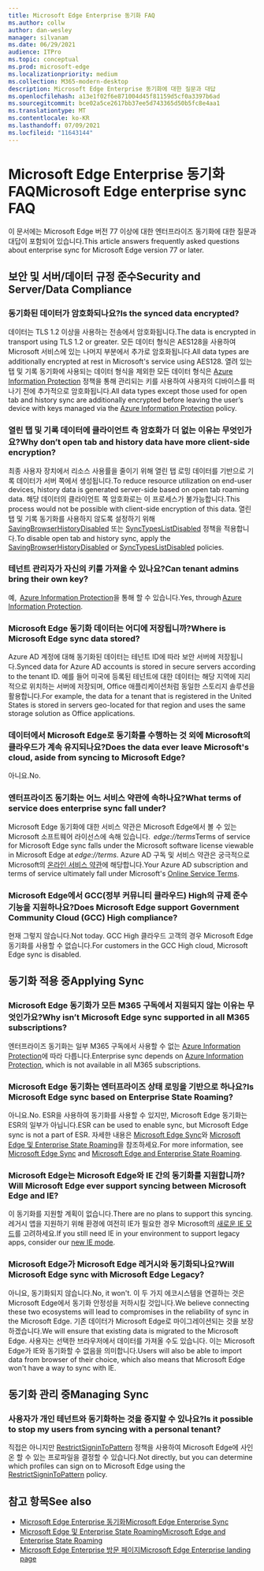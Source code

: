 ```yaml
---
title: Microsoft Edge Enterprise 동기화 FAQ
ms.author: collw
author: dan-wesley
manager: silvanam
ms.date: 06/29/2021
audience: ITPro
ms.topic: conceptual
ms.prod: microsoft-edge
ms.localizationpriority: medium
ms.collection: M365-modern-desktop
description: Microsoft Edge Enterprise 동기화에 대한 질문과 대답
ms.openlocfilehash: a13e1f02f6e871004d45f81159d5cf0a3397b6ad
ms.sourcegitcommit: bce02a5ce2617bb37ee5d743365d50b5fc8e4aa1
ms.translationtype: MT
ms.contentlocale: ko-KR
ms.lasthandoff: 07/09/2021
ms.locfileid: "11643144"
---
```

# <a name="microsoft-edge-enterprise-sync-faq"></a><span data-ttu-id="7eb32-103">Microsoft Edge Enterprise 동기화 FAQ</span><span class="sxs-lookup"><span data-stu-id="7eb32-103">Microsoft Edge enterprise sync FAQ</span></span>

<span data-ttu-id="7eb32-104">이 문서에는 Microsoft Edge 버전 77 이상에 대한 엔터프라이즈 동기화에 대한 질문과 대답이 포함되어 있습니다.</span><span class="sxs-lookup"><span data-stu-id="7eb32-104">This article answers frequently asked questions about enterprise sync for Microsoft Edge version 77 or later.</span></span>

## <a name="security-and-serverdata-compliance"></a><span data-ttu-id="7eb32-105">보안 및 서버/데이터 규정 준수</span><span class="sxs-lookup"><span data-stu-id="7eb32-105">Security and Server/Data Compliance</span></span>

### <a name="is-the-synced-data-encrypted"></a><span data-ttu-id="7eb32-106">동기화된 데이터가 암호화되나요?</span><span class="sxs-lookup"><span data-stu-id="7eb32-106">Is the synced data encrypted?</span></span>

<span data-ttu-id="7eb32-107">데이터는 TLS 1.2 이상을 사용하는 전송에서 암호화됩니다.</span><span class="sxs-lookup"><span data-stu-id="7eb32-107">The data is encrypted in transport using TLS 1.2 or greater.</span></span> <span data-ttu-id="7eb32-108">모든 데이터 형식은 AES128을 사용하여 Microsoft 서비스에 있는 나머지 부분에서 추가로 암호화됩니다.</span><span class="sxs-lookup"><span data-stu-id="7eb32-108">All data types are additionally encrypted at rest in Microsoft's service using AES128.</span></span> <span data-ttu-id="7eb32-109">열려 있는 탭 및 기록 동기화에 사용되는 데이터 형식을 제외한 모든 데이터 형식은 [Azure Information Protection](./microsoft-edge-policies.md#restrictsignintopattern) 정책을 통해 관리되는 키를 사용하여 사용자의 디바이스를 떠나기 전에 추가적으로 암호화됩니다.</span><span class="sxs-lookup"><span data-stu-id="7eb32-109">All data types except those used for open tab and history sync are additionally encrypted before leaving the user’s device with keys managed via the [Azure Information Protection](./microsoft-edge-policies.md#restrictsignintopattern) policy.</span></span>

### <a name="why-dont-open-tab-and-history-data-have-more-client-side-encryption"></a><span data-ttu-id="7eb32-110">열린 탭 및 기록 데이터에 클라이언트 측 암호화가 더 없는 이유는 무엇인가요?</span><span class="sxs-lookup"><span data-stu-id="7eb32-110">Why don’t open tab and history data have more client-side encryption?</span></span>

<span data-ttu-id="7eb32-111">최종 사용자 장치에서 리소스 사용률을 줄이기 위해 열린 탭 로밍 데이터를 기반으로 기록 데이터가 서버 쪽에서 생성됩니다.</span><span class="sxs-lookup"><span data-stu-id="7eb32-111">To reduce resource utilization on end-user devices, history data is generated server-side based on open tab roaming data.</span></span> <span data-ttu-id="7eb32-112">해당 데이터의 클라이언트 쪽 암호화로는 이 프로세스가 불가능합니다.</span><span class="sxs-lookup"><span data-stu-id="7eb32-112">This process would not be possible with client-side encryption of this data.</span></span> <span data-ttu-id="7eb32-113">열린 탭 및 기록 동기화를 사용하지 않도록 설정하기 위해 [SavingBrowserHistoryDisabled](./microsoft-edge-policies.md#savingbrowserhistorydisabled) 또는 [SyncTypesListDisabled](./microsoft-edge-policies.md#synctypeslistdisabled) 정책을 적용합니다.</span><span class="sxs-lookup"><span data-stu-id="7eb32-113">To disable open tab and history sync, apply the [SavingBrowserHistoryDisabled](./microsoft-edge-policies.md#savingbrowserhistorydisabled) or [SyncTypesListDisabled](./microsoft-edge-policies.md#synctypeslistdisabled) policies.</span></span>

### <a name="can-tenant-admins-bring-their-own-key"></a><span data-ttu-id="7eb32-114">테넌트 관리자가 자신의 키를 가져올 수 있나요?</span><span class="sxs-lookup"><span data-stu-id="7eb32-114">Can tenant admins bring their own key?</span></span>

<span data-ttu-id="7eb32-115">예,  [Azure Information Protection](https://azure.microsoft.com/services/information-protection/)을 통해 할 수 있습니다.</span><span class="sxs-lookup"><span data-stu-id="7eb32-115">Yes, through [Azure Information Protection](https://azure.microsoft.com/services/information-protection/).</span></span>

### <a name="where-is-microsoft-edge-sync-data-stored"></a><span data-ttu-id="7eb32-116">Microsoft Edge 동기화 데이터는 어디에 저장됩니까?</span><span class="sxs-lookup"><span data-stu-id="7eb32-116">Where is Microsoft Edge sync data stored?</span></span>

<span data-ttu-id="7eb32-117">Azure AD 계정에 대해 동기화된 데이터는 테넌트 ID에 따라 보안 서버에 저장됩니다.</span><span class="sxs-lookup"><span data-stu-id="7eb32-117">Synced data for Azure AD accounts is stored in secure servers according to the tenant ID.</span></span> <span data-ttu-id="7eb32-118">예를 들어 미국에 등록된 테넌트에 대한 데이터는 해당 지역에 지리적으로 위치하는 서버에 저장되며, Office 애플리케이션처럼 동일한 스토리지 솔루션을 활용합니다.</span><span class="sxs-lookup"><span data-stu-id="7eb32-118">For example, the data for a tenant that is registered in the United States is stored in servers geo-located for that region and uses the same storage solution as Office applications.</span></span>

### <a name="does-the-data-ever-leave-microsofts-cloud-aside-from-syncing-to-microsoft-edge"></a><span data-ttu-id="7eb32-119">데이터에서 Microsoft Edge로 동기화를 수행하는 것 외에 Microsoft의 클라우드가 계속 유지되나요?</span><span class="sxs-lookup"><span data-stu-id="7eb32-119">Does the data ever leave Microsoft's cloud, aside from syncing to Microsoft Edge?</span></span>

<span data-ttu-id="7eb32-120">아니요.</span><span class="sxs-lookup"><span data-stu-id="7eb32-120">No.</span></span>

### <a name="what-terms-of-service-does-enterprise-sync-fall-under"></a><span data-ttu-id="7eb32-121">엔터프라이즈 동기화는 어느 서비스 약관에 속하나요?</span><span class="sxs-lookup"><span data-stu-id="7eb32-121">What terms of service does enterprise sync fall under?</span></span>

<span data-ttu-id="7eb32-122">Microsoft Edge 동기화에 대한 서비스 약관은 Microsoft Edge에서 볼 수 있는 Microsoft 소프트웨어 라이선스에 속해 있습니다.  *edge://terms*</span><span class="sxs-lookup"><span data-stu-id="7eb32-122">Terms of service for Microsoft Edge sync falls under the Microsoft software license viewable in Microsoft Edge at *edge://terms*.</span></span> <span data-ttu-id="7eb32-123">Azure AD 구독 및 서비스 약관은 궁극적으로 Microsoft의 [온라인 서비스 약관](https://www.microsoft.com/licensing/product-licensing/products)에 해당합니다.</span><span class="sxs-lookup"><span data-stu-id="7eb32-123">Your Azure AD subscription and terms of service ultimately fall under Microsoft's [Online Service Terms](https://www.microsoft.com/licensing/product-licensing/products).</span></span>

### <a name="does-microsoft-edge-support-government-community-cloud-gcc-high-compliance"></a><span data-ttu-id="7eb32-124">Microsoft Edge에서 GCC(정부 커뮤니티 클라우드) High의 규제 준수 기능을 지원하나요?</span><span class="sxs-lookup"><span data-stu-id="7eb32-124">Does Microsoft Edge support Government Community Cloud (GCC) High compliance?</span></span>

<span data-ttu-id="7eb32-125">현재 그렇지 않습니다.</span><span class="sxs-lookup"><span data-stu-id="7eb32-125">Not today.</span></span> <span data-ttu-id="7eb32-126">GCC High 클라우드 고객의 경우 Microsoft Edge 동기화를 사용할 수 없습니다.</span><span class="sxs-lookup"><span data-stu-id="7eb32-126">For customers in the GCC High cloud, Microsoft Edge sync is disabled.</span></span>

## <a name="applying-sync"></a><span data-ttu-id="7eb32-127">동기화 적용 중</span><span class="sxs-lookup"><span data-stu-id="7eb32-127">Applying Sync</span></span>

### <a name="why-isnt-microsoft-edge-sync-supported-in-all-m365-subscriptions"></a><span data-ttu-id="7eb32-128">Microsoft Edge 동기화가 모든 M365 구독에서 지원되지 않는 이유는 무엇인가요?</span><span class="sxs-lookup"><span data-stu-id="7eb32-128">Why isn’t Microsoft Edge sync supported in all M365 subscriptions?</span></span>

<span data-ttu-id="7eb32-129">엔터프라이즈 동기화는 일부 M365 구독에서 사용할 수 없는 [Azure Information Protection](https://azure.microsoft.com/services/information-protection/)에 따라 다릅니다.</span><span class="sxs-lookup"><span data-stu-id="7eb32-129">Enterprise sync depends on [Azure Information Protection](https://azure.microsoft.com/services/information-protection/), which is not available in all M365 subscriptions.</span></span>

### <a name="is-microsoft-edge-sync-based-on-enterprise-state-roaming"></a><span data-ttu-id="7eb32-130">Microsoft Edge 동기화는 엔터프라이즈 상태 로밍을 기반으로 하나요?</span><span class="sxs-lookup"><span data-stu-id="7eb32-130">Is Microsoft Edge sync based on Enterprise State Roaming?</span></span>

<span data-ttu-id="7eb32-131">아니요.</span><span class="sxs-lookup"><span data-stu-id="7eb32-131">No.</span></span> <span data-ttu-id="7eb32-132">ESR을 사용하여 동기화를 사용할 수 있지만, Microsoft Edge 동기화는 ESR의 일부가 아닙니다.</span><span class="sxs-lookup"><span data-stu-id="7eb32-132">ESR can be used to enable sync, but Microsoft Edge sync is not a part of ESR.</span></span> <span data-ttu-id="7eb32-133">자세한 내용은 [Microsoft Edge Sync](/DeployEdge/microsoft-edge-enterprise-sync)와 [Microsoft Edge 및 Enterprise State Roaming](/DeployEdge/microsoft-edge-enterprise-state-roaming)을 참조하세요.</span><span class="sxs-lookup"><span data-stu-id="7eb32-133">For more information, see [Microsoft Edge Sync](/DeployEdge/microsoft-edge-enterprise-sync) and [Microsoft Edge and Enterprise State Roaming](/DeployEdge/microsoft-edge-enterprise-state-roaming).</span></span>

### <a name="will-microsoft-edge-ever-support-syncing-between-microsoft-edge-and-ie"></a><span data-ttu-id="7eb32-134">Microsoft Edge는 Microsoft Edge와 IE 간의 동기화를 지원합니까?</span><span class="sxs-lookup"><span data-stu-id="7eb32-134">Will Microsoft Edge ever support syncing between Microsoft Edge and IE?</span></span>

<span data-ttu-id="7eb32-135">이 동기화를 지원할 계획이 없습니다.</span><span class="sxs-lookup"><span data-stu-id="7eb32-135">There are no plans to support this syncing.</span></span> <span data-ttu-id="7eb32-136">레거시 앱을 지원하기 위해 환경에 여전히 IE가 필요한 경우 Microsoft의 [새로운 IE 모드](./edge-ie-mode.md)를 고려하세요.</span><span class="sxs-lookup"><span data-stu-id="7eb32-136">If you still need IE in your environment to support legacy apps, consider our [new IE mode](./edge-ie-mode.md).</span></span>

### <a name="will-microsoft-edge-sync-with-microsoft-edge-legacy"></a><span data-ttu-id="7eb32-137">Microsoft Edge가 Microsoft Edge 레거시와 동기화되나요?</span><span class="sxs-lookup"><span data-stu-id="7eb32-137">Will Microsoft Edge sync with Microsoft Edge Legacy?</span></span>

<span data-ttu-id="7eb32-138">아니요, 동기화되지 않습니다.</span><span class="sxs-lookup"><span data-stu-id="7eb32-138">No, it won't.</span></span> <span data-ttu-id="7eb32-139">이 두 가지 에코시스템을 연결하는 것은 Microsoft Edge에서 동기화 안정성을 저하시킬 것입니다.</span><span class="sxs-lookup"><span data-stu-id="7eb32-139">We believe connecting these two ecosystems will lead to compromises in the reliability of sync in the Microsoft Edge.</span></span> <span data-ttu-id="7eb32-140">기존 데이터가 Microsoft Edge로 마이그레이션되는 것을 보장하겠습니다.</span><span class="sxs-lookup"><span data-stu-id="7eb32-140">We will ensure that existing data is migrated to the Microsoft Edge.</span></span> <span data-ttu-id="7eb32-141">사용자는 선택한 브라우저에서 데이터를 가져올 수도 있습니다. 이는 Microsoft Edge가 IE와 동기화할 수 없음을 의미합니다.</span><span class="sxs-lookup"><span data-stu-id="7eb32-141">Users will also be able to import data from browser of their choice, which also means that Microsoft Edge won't have a way to sync with IE.</span></span>

## <a name="managing-sync"></a><span data-ttu-id="7eb32-142">동기화 관리 중</span><span class="sxs-lookup"><span data-stu-id="7eb32-142">Managing Sync</span></span>

### <a name="is-it-possible-to-stop-my-users-from-syncing-with-a-personal-tenant"></a><span data-ttu-id="7eb32-143">사용자가 개인 테넌트와 동기화하는 것을 중지할 수 있나요?</span><span class="sxs-lookup"><span data-stu-id="7eb32-143">Is it possible to stop my users from syncing with a personal tenant?</span></span>

<span data-ttu-id="7eb32-144">직접은 아니지만 [RestrictSigninToPattern](./microsoft-edge-policies.md#restrictsignintopattern) 정책을 사용하여 Microsoft Edge에 사인온 할 수 있는 프로파일을 결정할 수 있습니다.</span><span class="sxs-lookup"><span data-stu-id="7eb32-144">Not directly, but you can determine which profiles can sign on to Microsoft Edge using the [RestrictSigninToPattern](./microsoft-edge-policies.md#restrictsignintopattern) policy.</span></span>

## <a name="see-also"></a><span data-ttu-id="7eb32-145">참고 항목</span><span class="sxs-lookup"><span data-stu-id="7eb32-145">See also</span></span>

- [<span data-ttu-id="7eb32-146">Microsoft Edge Enterprise 동기화</span><span class="sxs-lookup"><span data-stu-id="7eb32-146">Microsoft Edge Enterprise Sync</span></span>](microsoft-edge-enterprise-sync.md)
- [<span data-ttu-id="7eb32-147">Microsoft Edge 및 Enterprise State Roaming</span><span class="sxs-lookup"><span data-stu-id="7eb32-147">Microsoft Edge and Enterprise State Roaming</span></span>](microsoft-edge-enterprise-state-roaming.md)
- [<span data-ttu-id="7eb32-148">Microsoft Edge Enterprise 방문 페이지</span><span class="sxs-lookup"><span data-stu-id="7eb32-148">Microsoft Edge Enterprise landing page</span></span>](https://aka.ms/EdgeEnterprise)